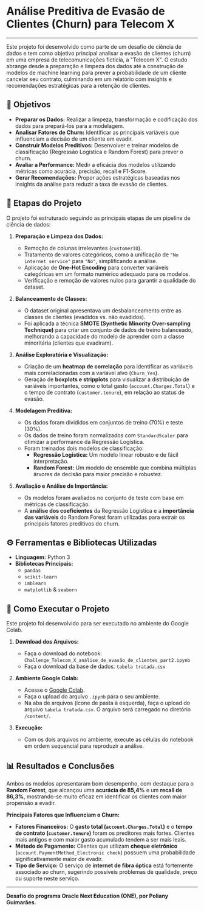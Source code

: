 # Análise Preditiva de Evasão de Clientes (Churn) para Telecom X
---

Este projeto foi desenvolvido como parte de um desafio de ciência de dados e tem como objetivo principal analisar a evasão de clientes (churn) em uma empresa de telecomunicações fictícia, a "Telecom X". O estudo abrange desde a preparação e limpeza dos dados até a construção de modelos de machine learning para prever a probabilidade de um cliente cancelar seu contrato, culminando em um relatório com insights e recomendações estratégicas para a retenção de clientes.

## 🎯 Objetivos

* **Preparar os Dados:** Realizar a limpeza, transformação e codificação dos dados para prepará-los para a modelagem.
* **Analisar Fatores de Churn:** Identificar as principais variáveis que influenciam a decisão de um cliente em evadir.
* **Construir Modelos Preditivos:** Desenvolver e treinar modelos de classificação (Regressão Logística e Random Forest) para prever o churn.
* **Avaliar a Performance:** Medir a eficácia dos modelos utilizando métricas como acurácia, precisão, recall e F1-Score.
* **Gerar Recomendações:** Propor ações estratégicas baseadas nos insights da análise para reduzir a taxa de evasão de clientes.

## 📌 Etapas do Projeto

O projeto foi estruturado seguindo as principais etapas de um pipeline de ciência de dados:

1.  **Preparação e Limpeza dos Dados:**
    * Remoção de colunas irrelevantes (`customerID`).
    * Tratamento de valores categóricos, como a unificação de `"No internet service"` para `"No"`, simplificando a análise.
    * Aplicação de **One-Hot Encoding** para converter variáveis categóricas em um formato numérico adequado para os modelos.
    * Verificação e remoção de valores nulos para garantir a qualidade do dataset.

2.  **Balanceamento de Classes:**
    * O dataset original apresentava um desbalanceamento entre as classes de clientes (evadidos vs. não evadidos).
    * Foi aplicada a técnica **SMOTE (Synthetic Minority Over-sampling Technique)** para criar um conjunto de dados de treino balanceado, melhorando a capacidade do modelo de aprender com a classe minoritária (clientes que evadiram).

3.  **Análise Exploratória e Visualização:**
    * Criação de um **heatmap de correlação** para identificar as variáveis mais correlacionadas com a variável alvo (`Churn_Yes`).
    * Geração de **boxplots e stripplots** para visualizar a distribuição de variáveis importantes, como o total gasto (`account.Charges.Total`) e o tempo de contrato (`customer.tenure`), em relação ao status de evasão.

4.  **Modelagem Preditiva:**
    * Os dados foram divididos em conjuntos de treino (70%) e teste (30%).
    * Os dados de treino foram normalizados com `StandardScaler` para otimizar a performance da Regressão Logística.
    * Foram treinados dois modelos de classificação:
        * **Regressão Logística:** Um modelo linear robusto e de fácil interpretação.
        * **Random Forest:** Um modelo de ensemble que combina múltiplas árvores de decisão para maior precisão e robustez.

5.  **Avaliação e Análise de Importância:**
    * Os modelos foram avaliados no conjunto de teste com base em métricas de classificação.
    * A **análise dos coeficientes** da Regressão Logística e a **importância das variáveis** do Random Forest foram utilizadas para extrair os principais fatores preditivos do churn.

## ⚙️ Ferramentas e Bibliotecas Utilizadas

* **Linguagem:** Python 3
* **Bibliotecas Principais:**
    * `pandas`
    * `scikit-learn`
    * `imblearn`
    * `matplotlib` & `seaborn`

## 🚀 Como Executar o Projeto

Este projeto foi desenvolvido para ser executado no ambiente do Google Colab.

1.  **Download dos Arquivos:**
    * Faça o download do notebook: `Challenge_Telecom_X_análise_de_evasão_de_clientes_part2.ipynb`
    * Faça o download da base de dados: `tabela tratada.csv`

2.  **Ambiente Google Colab:**
    * Acesse o [Google Colab](https://colab.research.google.com/).
    * Faça o upload do arquivo `.ipynb` para o seu ambiente.
    * Na aba de arquivos (ícone de pasta à esquerda), faça o upload do arquivo `tabela tratada.csv`. O arquivo será carregado no diretório `/content/`.

3.  **Execução:**
    * Com os dois arquivos no ambiente, execute as células do notebook em ordem sequencial para reproduzir a análise.

## 📊 Resultados e Conclusões

Ambos os modelos apresentaram bom desempenho, com destaque para o **Random Forest**, que alcançou uma **acurácia de 85,4%** e um **recall de 86,3%**, mostrando-se muito eficaz em identificar os clientes com maior propensão a evadir.

**Principais Fatores que Influenciam o Churn:**
* **Fatores Financeiros:** O **gasto total (`account.Charges.Total`)** e o **tempo de contrato (`customer.tenure`)** foram os preditores mais fortes. Clientes mais antigos e com maior gasto acumulado tendem a ser mais leais.
* **Método de Pagamento:** Clientes que utilizam **cheque eletrônico** (`account.PaymentMethod_Electronic check`) possuem uma probabilidade significativamente maior de evadir.
* **Tipo de Serviço:** O serviço de **internet de fibra óptica** está fortemente associado ao churn, sugerindo possíveis problemas de qualidade, preço ou suporte neste serviço.


---
**Desafio do programa Oracle Next Education (ONE), por Poliany Guimarães.**
